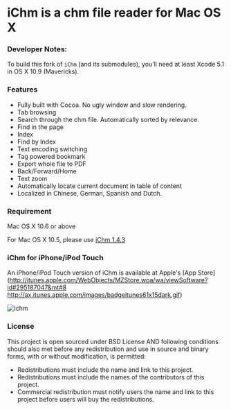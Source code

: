# iChm is a chm file reader for Mac OS X
### Developer Notes:
To build this fork of `iChm` (and its submodules), you’ll need at least Xcode 5.1 in OS X 10.9 (Mavericks).

### Features

* Fully built with Cocoa. No ugly window and slow rendering.
* Tab browsing
* Search through the chm file. Automatically sorted by relevance.
* Find in the page
* Index
* Find by Index
* Text encoding switching
* Tag powered bookmark
* Export whole file to PDF
* Back/Forward/Home
* Text zoom
* Automatically locate current document in table of content
* Localized in Chinese, German, Spanish and Dutch.

### Requirement

Mac OS X 10.6 or above

For Mac OS X 10.5, please use [iChm 1.4.3](https://ichm.googlecode.com/files/iChm.1.4.3.zip)

### iChm for iPhone/iPod Touch

An iPhone/iPod Touch version of iChm is available at Apple's [App Store](http://itunes.apple.com/WebObjects/MZStore.woa/wa/viewSoftware?id#295187047&mt#8 http://ax.itunes.apple.com/images/badgeitunes61x15dark.gif)

![ichm](http://www.robinlu.com/ichm-res/ichm.png)

### License
This project is open sourced under BSD License AND following conditions should also met before any redistribution and use in source and binary forms, with or without modification, is permitted:
  * Redistributions must include the name and link to this project.
  * Redistributions must include the names of the contributors of this project.
  * Commercial redistribution must notify users the name and link to this project before users will buy the redistributions.

